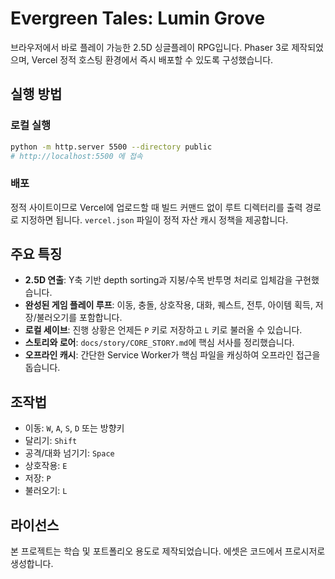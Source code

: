 # Evergreen Tales: Lumin Grove

브라우저에서 바로 플레이 가능한 2.5D 싱글플레이 RPG입니다. Phaser 3로 제작되었으며, Vercel 정적 호스팅 환경에서 즉시 배포할 수 있도록 구성했습니다.

## 실행 방법

### 로컬 실행

```bash
python -m http.server 5500 --directory public
# http://localhost:5500 에 접속
```

### 배포

정적 사이트이므로 Vercel에 업로드할 때 빌드 커맨드 없이 루트 디렉터리를 출력 경로로 지정하면 됩니다. `vercel.json` 파일이 정적 자산 캐시 정책을 제공합니다.

## 주요 특징

- **2.5D 연출**: Y축 기반 depth sorting과 지붕/수목 반투명 처리로 입체감을 구현했습니다.
- **완성된 게임 플레이 루프**: 이동, 충돌, 상호작용, 대화, 퀘스트, 전투, 아이템 획득, 저장/불러오기를 포함합니다.
- **로컬 세이브**: 진행 상황은 언제든 `P` 키로 저장하고 `L` 키로 불러올 수 있습니다.
- **스토리와 로어**: `docs/story/CORE_STORY.md`에 핵심 서사를 정리했습니다.
- **오프라인 캐시**: 간단한 Service Worker가 핵심 파일을 캐싱하여 오프라인 접근을 돕습니다.

## 조작법

- 이동: `W`, `A`, `S`, `D` 또는 방향키
- 달리기: `Shift`
- 공격/대화 넘기기: `Space`
- 상호작용: `E`
- 저장: `P`
- 불러오기: `L`

## 라이선스

본 프로젝트는 학습 및 포트폴리오 용도로 제작되었습니다. 에셋은 코드에서 프로시저로 생성합니다.
